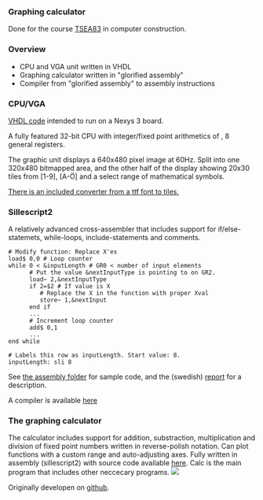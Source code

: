 ### Graphing calculator
Done for the course [TSEA83](http://www.isy.liu.se/edu/kurs/TSEA83/) in computer construction.

### Overview
  - CPU and VGA unit written in VHDL
  - Graphing calculator written in "glorified assembly"
  - Compiler from "glorified assembly" to assembly instructions

### CPU/VGA
[VHDL code](https://gitlab.com/silas.lenz/TSEA83_Graphing_Calculator/tree/master/src) intended to run on a Nexys 3 board. 

A fully featured 32-bit CPU with integer/fixed point arithmetics of , 8 general registers. 

The graphic unit displays a 640x480 pixel image at 60Hz. Split into one 320x480 bitmapped area, and the other half of the display showing 20x30 tiles from [1-9], [A-Ö] and a select range of mathematical symbols.

[There is an included converter from a ttf font to tiles.](https://gitlab.com/silas.lenz/TSEA83_Graphing_Calculator/tree/master/fonts)

### Sillescript2
A relatively advanced cross-assembler that includes support for if/else-statemets, while-loops, include-statements and comments.
~~~~
# Modify function: Replace X'es
load$ 0,0 # Loop counter
while 0 < &inputLength # GR0 < number of input elements
      # Put the value &nextInputType is pointing to on GR2.
      load~ 2,&nextInputType
      if 2=$2 # If value is X
      	 # Replace the X in the function with proper Xval
      	 store~ 1,&nextInput
      end if
      ...
      # Increment loop counter
      add$ 0,1
      ...
end while

# Labels this row as inputLength. Start value: 8.
inputLength: sli 8
~~~~

See [the assembly folder](https://gitlab.com/silas.lenz/TSEA83_Graphing_Calculator/tree/master/assembly) for sample code, and the (swedish) [report](https://gitlab.com/silas.lenz/TSEA83_Graphing_Calculator/blob/master/redovisning/Rapport.tex) for a description.

A compiler is available [here](https://gitlab.com/silas.lenz/TSEA83_Graphing_Calculator/tree/master/sillescript2)

### The graphing calculator
The calculator includes support for addition, substraction, multiplication and division of fixed point numbers written in reverse-polish notation. Can plot functions with a custom range and auto-adjusting axes.
Fully written in assembly (sillescript2) with source code available [here](https://gitlab.com/silas.lenz/TSEA83_Graphing_Calculator/tree/master/assembly). Calc is the main program that includes other neccecary programs.
![](https://gitlab.com/silas.lenz/TSEA83_Graphing_Calculator/raw/master/redovisning/drawings/display2.png)


Originally developen on [github](https://github.com/Jethro95/TSEA83_Graphing_Calculator).
